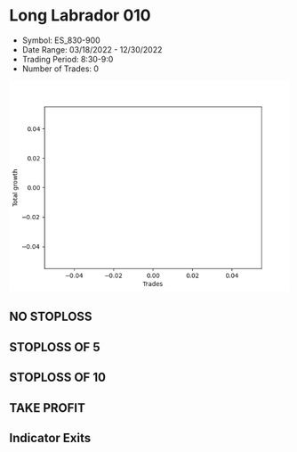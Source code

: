 # Long Labrador 010 
- Symbol: ES_830-900
- Date Range: 03/18/2022 - 12/30/2022
- Trading Period: 8:30-9:0
- Number of Trades: 0

![Plot](LongLabrador010ES_830-900.png)
## NO STOPLOSS














## STOPLOSS OF 5














## STOPLOSS OF 10














## TAKE PROFIT











## Indicator Exits


